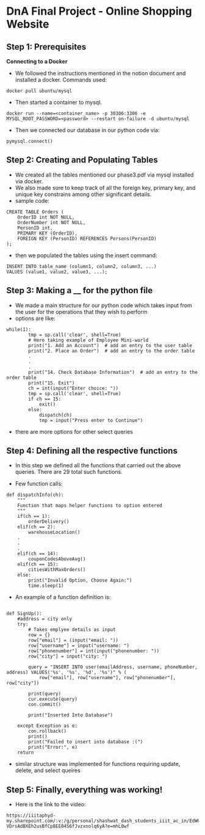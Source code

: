 # **DnA Final Project - Online Shopping Website**
## Step 1: Prerequisites

**Connecting to a Docker**

- We followed the instructions mentioned in the notion document and installed a docker. Commands used:

```
docker pull ubuntu/mysql
```

- Then started a container to mysql.

```
docker run --name=<container_name> -p 30306:3306 -e MYSQL_ROOT_PASSWORD=<password> --restart on-failure -d ubuntu/mysql
```

- Then we connected our database in our python code via:

```
pymysql.connect()
```


## Step 2: Creating and Populating Tables

- We created all the tables mentioned our phase3.pdf via mysql installed via docker.
- We also made sure to keep track of all the foreign key, primary key, and unique key constrains among other significant details.
- sample code:

```
CREATE TABLE Orders (
    OrderID int NOT NULL,
    OrderNumber int NOT NULL,
    PersonID int,
    PRIMARY KEY (OrderID),
    FOREIGN KEY (PersonID) REFERENCES Persons(PersonID)
);
```

- then we populated the tables using the insert command:
 ```
 INSERT INTO table_name (column1, column2, column3, ...)
VALUES (value1, value2, value3, ...);
 ```

## Step 3: Making a __ for the python file
- We made a main structure for our python code which takes input from the user for the operations that they wish to perform
- options are like: 

```
while(1):
        tmp = sp.call('clear', shell=True)
        # Here taking example of Employee Mini-world
        print("1. Add an Account")  # add an entry to the user table
        print("2. Place an Order")  # add an entry to the order table
        .
        .
        .
        print("14. Check Database Information")  # add an entry to the order table
        print("15. Exit")
        ch = int(input("Enter choice: "))
        tmp = sp.call('clear', shell=True)
        if ch == 15:
            exit()
        else:
            dispatch(ch)
            tmp = input("Press enter to Continue")
```

- there are more options for other select queries



## Step 4: Defining all the respective functions

- In this step we defined all the functions that carried out the above queries. There are 29 total such functions.

- Few function calls:
```
def dispatchInfo(ch):
    """
    Function that maps helper functions to option entered
    """
    if(ch == 1):
        orderDelivery()
    elif(ch == 2):
        warehouseLocation()
    .
    .
    .
    elif(ch == 14):
        couponCodesAboveAvg()
    elif(ch == 15):
        citiesWithMaxOrders()
    else:
        print("Invalid Option, Choose Again:")
        time.sleep(1)
```

- An example of a function definition is:
```

def SignUp():
    #address = city only
    try:
        # Takes emplyee details as input
        row = {}
        row["email"] = (input("email: "))
        row["username"] = input("username: ")
        row["phonenumber"] = int(input("phonenumber: "))
        row["city"] = input("city: ")

        query = "INSERT INTO user(emailAddress, username, phoneNumber, address) VALUES('%s', '%s', '%d', '%s')" % (
            row["email"], row["username"], row["phonenumber"], row["city"])

        print(query)
        cur.execute(query)
        con.commit()

        print("Inserted Into Database")

    except Exception as e:
        con.rollback()
        print()
        print("Failed to insert into database :(")
        print("Error:", e)
    return
```

- similar structure was implemented for functions requiring update, delete, and select queires


## Step 5: Finally, everything was working!

-   Here is the link to the video:

``` 
https://iiitaphyd-my.sharepoint.com/:v:/g/personal/shashwat_dash_students_iiit_ac_in/EdW0StLkB-VDrsAdBXEh2usBfCp8EE04S6fJvzxnolq6yA?e=mhL0wf
```